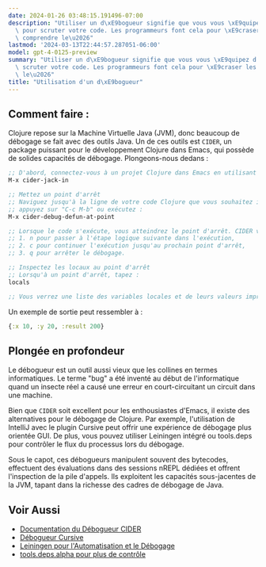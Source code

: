 ```yaml
---
date: 2024-01-26 03:48:15.191496-07:00
description: "Utiliser un d\xE9bogueur signifie que vous vous \xE9quipez d'une loupe\
  \ pour scruter votre code. Les programmeurs font cela pour \xE9craser les bugs,\
  \ comprendre le\u2026"
lastmod: '2024-03-13T22:44:57.287051-06:00'
model: gpt-4-0125-preview
summary: "Utiliser un d\xE9bogueur signifie que vous vous \xE9quipez d'une loupe pour\
  \ scruter votre code. Les programmeurs font cela pour \xE9craser les bugs, comprendre\
  \ le\u2026"
title: "Utilisation d'un d\xE9bogueur"
---
```


## Comment faire :
Clojure repose sur la Machine Virtuelle Java (JVM), donc beaucoup de débogage se fait avec des outils Java. Un de ces outils est `CIDER`, un package puissant pour le développement Clojure dans Emacs, qui possède de solides capacités de débogage. Plongeons-nous dedans :

```clojure
;; D'abord, connectez-vous à un projet Clojure dans Emacs en utilisant CIDER
M-x cider-jack-in

;; Mettez un point d'arrêt
;; Naviguez jusqu'à la ligne de votre code Clojure que vous souhaitez inspecter et
;; appuyez sur "C-c M-b" ou exécutez :
M-x cider-debug-defun-at-point

;; Lorsque le code s'exécute, vous atteindrez le point d'arrêt. CIDER vous proposera :
;; 1. n pour passer à l'étape logique suivante dans l'exécution,
;; 2. c pour continuer l'exécution jusqu'au prochain point d'arrêt,
;; 3. q pour arrêter le débogage.

;; Inspectez les locaux au point d'arrêt
;; Lorsqu'à un point d'arrêt, tapez :
locals

;; Vous verrez une liste des variables locales et de leurs valeurs imprimées dans le minibuffer.
```
Un exemple de sortie peut ressembler à :
```clojure
{:x 10, :y 20, :result 200}
```

## Plongée en profondeur
Le débogueur est un outil aussi vieux que les collines en termes informatiques. Le terme "bug" a été inventé au début de l'informatique quand un insecte réel a causé une erreur en court-circuitant un circuit dans une machine.

Bien que `CIDER` soit excellent pour les enthousiastes d'Emacs, il existe des alternatives pour le débogage de Clojure. Par exemple, l'utilisation de IntelliJ avec le plugin Cursive peut offrir une expérience de débogage plus orientée GUI. De plus, vous pouvez utiliser Leiningen intégré ou tools.deps pour contrôler le flux du processus lors du débogage.

Sous le capot, ces débogueurs manipulent souvent des bytecodes, effectuent des évaluations dans des sessions nREPL dédiées et offrent l'inspection de la pile d'appels. Ils exploitent les capacités sous-jacentes de la JVM, tapant dans la richesse des cadres de débogage de Java.

## Voir Aussi
- [Documentation du Débogueur CIDER](https://docs.cider.mx/cider/debugging/debugger.html)
- [Débogueur Cursive](https://cursive-ide.com/userguide/debugging.html)
- [Leiningen pour l'Automatisation et le Débogage](https://leiningen.org/)
- [tools.deps.alpha pour plus de contrôle](https://github.com/clojure/tools.deps.alpha)
